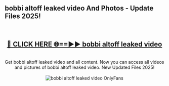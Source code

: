 <h2>bobbi altoff leaked video And Photos - Update Files 2025!</h2>
<br>
<div align="center">
<h2><a href="https://linkcuts.com/hfmhzwbr" rel="nofollow">🔴 CLICK HERE 🌐==►► bobbi altoff leaked video</a></h2>
<br>
Get bobbi altoff leaked video and all content. Now you can access all videos and pictures of bobbi altoff leaked video. New Updated Files 2025!
<br>
<br>
<a href="https://linkcuts.com/hfmhzwbr" rel="nofollow" data-target="animated-image.originalLink"><img src="https://i.ibb.co.com/WyWwxjT/player-gif2.gif" alt="bobbi altoff leaked video OnlyFans" style="max-width: 100%; display: inline-block;" data-target="animated-image.originalImage"></a>
</div>
<br>
